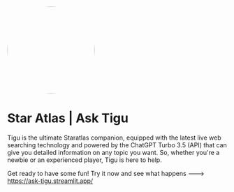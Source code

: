 <img src="https://user-images.githubusercontent.com/118412415/222978607-4dbe32c2-3c39-42de-8079-6453aeda7167.png" alt="cat" style="width: 200px; height: auto; border-radius: 50%; -moz-border-radius: 50%; -webkit-border-radius: 50%;">



# Star Atlas | Ask Tigu


Tigu is the ultimate Staratlas companion, equipped with the latest live web searching technology and powered by the ChatGPT Turbo 3.5 (API) that can give you detailed information on any topic you want. So, whether you're a newbie or an experienced player, Tigu is here to help.

Get ready to have some fun! Try it now and see what happens ---> https://ask-tigu.streamlit.app/
